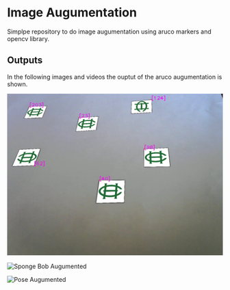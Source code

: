 # Image Augumentation

Simplpe repository to do image augumentation using aruco markers and opencv library.

## Outputs

In the following images and videos the ouptut of the aruco augumentation is shown.

![Static Image](./data/static.jpg)

![Sponge Bob Augumented](./data/aug_sponge_bob.gif)

![Pose Augumented](./data/aug_pose.gif)
